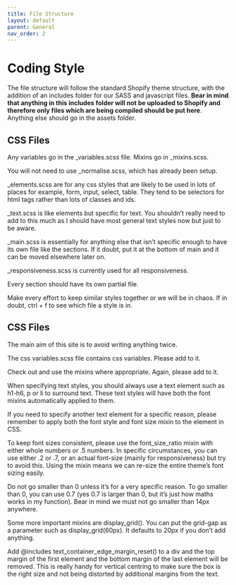 ```yaml
---
title: File Structure
layout: default
parent: General
nav_order: 2
---
```


# Coding Style

The file structure will follow the standard Shopify theme structure, with the addition of an includes folder for our SASS and javascript files. **Bear in mind that anything in this includes folder will not be uploaded to Shopify and therefore only files which are being compiled should be put here**. Anything else should go in the assets folder. 

## CSS Files

Any variables go in the _variables.scss file. Mixins go in _mixins.scss. 

You will not need to use _normalise.scss, which has already been setup. 

_elements.scss are for any css styles that are likely to be used in lots of places for example, form, input, select, table. They tend to be selectors for html tags rather than lots of classes and ids. 

_text.scss is like elements but specific for text. You shouldn’t really need to add to this much as I should have most general text styles now but just to be aware. 

_main.scss is essentially for anything else that isn’t specific enough to have its own file like the sections. If it doubt, put it at the bottom of main and it can be moved elsewhere later on. 

_responsiveness.scss is currently used for all responsiveness. 

Every section should have its own partial file.

Make every effort to keep similar styles together or we will be in chaos. If in doubt, ctrl + f to see which file a style is in. 


## CSS Files

The main aim of this site is to avoid writing anything twice.

The css variables.scss file contains css variables. Please add to it. 

Check out and use the mixins where appropriate. Again, please add to it. 

When specifying text styles, you should always use a text element such as h1-h6, p or li to surround text. These text styles will have both the font mixins automatically applied to them. 

If you need to specify another text element for a specific reason, please remember to apply both the font style and font size mixin to the element in CSS. 

To keep font sizes consistent, please use the font_size_ratio mixin with either whole numbers or .5 numbers. In specific circumstances, you can use either .2 or .7, or an actual font-size (mainly for responsiveness) but try to avoid this. Using the mixin means we can re-size the entire theme’s font sizing easily.  

Do not go smaller than 0 unless it’s for a very specific reason. To go smaller than 0, you can use 0.7 (yes 0.7 is larger than 0, but it’s just how maths works in my function). Bear in mind we must not go smaller than 14px anywhere. 

Some more important mixins are display_grid(). You can put the grid-gap as a parameter such as display_grid(60px). It defaults to 20px if you don’t add anything. 

Add @includes text_container_edge_margin_reset() to a div and the top margin of the first element and the bottom margin of the last element will be removed. This is really handy for vertical centring to make sure the box is the right size and not being distorted by additional margins from the text. 

